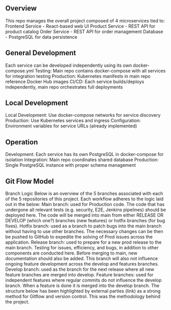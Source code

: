 ## Overview ##
This repo manages the overall project composed of 4 microservices tied to:
Frontend Service - React-based web UI
Product Service - REST API for product catalog
Order Service - REST API for order management
Database - PostgreSQL for data persistence

## General Development ##
Each service can be developed independently using its own docker-compose.yml
Testing: Main repo contains docker-compose with all services for integration testing
Production: Kubernetes manifests in main repo reference Docker Hub images
CI/CD: Each service builds/deploys independently, main repo orchestrates full deployments

## Local Development ##
Local Development: Use docker-compose networks for service discovery
Production: Use Kubernetes services and ingress
Configuration: Environment variables for service URLs (already implemented)

## Operation ##
Development: Each service has its own PostgreSQL in docker-compose for isolation
Integration: Main repo coordinates shared database
Production: Single PostgreSQL instance with proper schema management

## Git Flow Model ##
Branch Logic
Below is an overview of the 5 branches associated with each of the 5 repositories of this project. Each workflow adheres to the logic laid out in the below:
Main branch: used for Production code. The code that has undergone all relevant tests (e.g. security, E2E, Jenkins pipelines) should be deployed here. The code will be merged into main from either RELEASE OR DEVELOP (which one?) branches (new features) or hotfix branches (for bug fixes).
Hotfix branch: used as a branch to patch bugs into the main branch without having to use other branches. The necessary changes can be then be pushed to GitHub to expedite the solving of Prod issues across the application.
Release branch: used to prepare for a new prod release to the main branch. Testing for issues, efficiency, and bugs, in addition to other components are conducted here. Before merging to main, new documentation should also be added. This branch will also not influence ongoing feature development across the develop and features branches.
Develop branch: used as the branch for the next release where all new feature branches are merged into develop. 
Feature branches: used for independent features where regular commits do not influence the develop branch. When a feature is done it is merged into the develop branch.
The structure below has been highlighted by external parties (link) as a strong method for Gitflow and version control. This was the methodology behind the project. 
